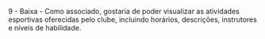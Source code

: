 9 - Baixa - Como associado, gostaria de poder visualizar as atividades esportivas oferecidas pelo clube, incluindo
horários, descrições, instrutores e níveis de habilidade.
